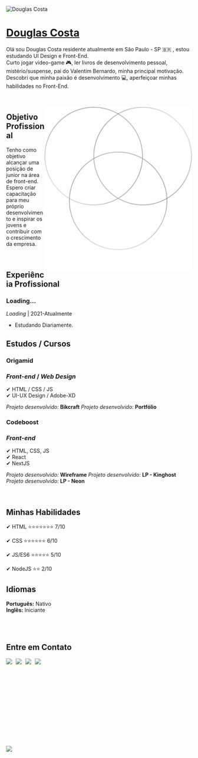 ![Douglas Costa](./img/banner-02.png)

# <b>[Douglas Costa](https://www.fb.com/softwarealles)</b>

Olá sou Douglas Costa residente atualmente em São Paulo - SP 🇧🇷 , estou estudando UI Design e Front-End.<br>
Curto jogar video-game 🎮, ler livros de desenvolvimento pessoal, mistério/suspense, pai do Valentim Bernardo, minha principal motivação. Descobri que minha paixão é desenvolvimento 💻, aperfeiçoar minhas habilidades no Front-End.<br><br><br>

<img src="./img/ui.png" min-width="400px" max-width="400px" width="400px" align="right" alt="badges">

## <b>Objetivo Profissional</b>

Tenho como objetivo alcançar uma posição de junior na área de front-end. Espero criar capacitação para meu próprio desenvolvimento e inspirar os jovens e contribuir com o crescimento da empresa.<br><br><br>

## <b>Experiência Profissional</b>

### **Loading...**<br>

_Loading_ | 2021-Atualmente<br>

- Estudando Diariamente.

## <b>Estudos / Cursos</b>

### <b>Origamid</b>

### _Front-end_ / _Web Design_

✔ HTML / CSS / JS<br>
✔ UI-UX Design / Adobe-XD<br>

_Projeto desenvolvido:_ <b>Bikcraft</b>
_Projeto desenvolvido:_ <b>Portfólio</b>

### <b>Codeboost</b>

### _Front-end_

✔ HTML, CSS, JS<br>
✔ React<br>
✔ NextJS<br>

_Projeto desenvolvido:_ <b>Wireframe</b>
_Projeto desenvolvido:_ <b>LP - Kinghost</b>
_Projeto desenvolvido:_ <b>LP - Neon</b><br><br><br>

## <b>Minhas Habilidades</b>

✔ HTML :star::star::star::star::star::star::star: 7/10<br>

✔ CSS :star::star::star::star::star::star: 6/10<br>

✔ JS/ES6 :star::star::star::star::star: 5/10<br>

✔ NodeJS :star::star: 2/10<br>

## <b>Idiomas</b>

<b>Português:</b> Nativo<br>
<b>Inglês:</b> Iniciante<br><br><br><br>

## <b>Entre em Contato<b>

<a href="#" target="_blank"><img src="https://img.shields.io/badge/SITE-www.douglascosta.com-black?style=for-the-badge"></a> &nbsp;
<a href="https://api.whatsapp.com/send?phone=5511937076925&text=Vim pelo GitHub" target="_blank"><img src="https://img.shields.io/badge/WHATSAPP-(11)93707--6925-success/?style=for-the-badge&logo=whatsapp&logoColor=success"></a> &nbsp;
<a href="mailto: douglasaquinocosta@gmail.com"><img src="https://img.shields.io/badge/Email-douglasaquinocosta@gmail.com-lightgrey?style=for-the-badge&logo=Gmail&logoColor=white"></a> &nbsp;
<a href="https://linkedin.com/in/douglas-costa-lima" target="_blank"><img src="https://img.shields.io/badge/Linkedin-@DOUGLAS__COSTA-blue?style=for-the-badge&logo=Linkedin&logoColor=white"></a> &nbsp; &nbsp;

<br><br><br><br><br><br><br><br><br><br><br><br><a href="https://fb.com/softwarealles"><img src="https://img.shields.io/badge/author-Diogo Realles-lightgrey"></a> &nbsp;
